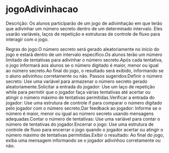 # jogoAdivinhacao
Descrição: Os alunos participarão de um jogo de adivinhação em que terão que adivinhar um número secreto dentro de um determinado intervalo. Eles usarão variáveis, laços de repetição e estruturas de controle de fluxo para interagir com o jogo.

Regras do jogo:O número secreto será gerado aleatoriamente no início do jogo e estará dentro de um intervalo específico.Os alunos terão um número limitado de tentativas para adivinhar o número secreto.Após cada tentativa, o jogo informará aos alunos se o número digitado é maior, menor ou igual ao número secreto.Ao final do jogo, o resultado será exibido, informando se o aluno adivinhou corretamente ou não.
Passos sugeridos:Definir o número secreto: Use uma variável para armazenar o número secreto gerado aleatoriamente.Solicitar a entrada do jogador: Use um laço de repetição while para permitir que o jogador faça várias tentativas até acertar ou atingir o número máximo de tentativas permitidas.Verificar a entrada do jogador: Use uma estrutura de controle if para comparar o número digitado pelo jogador com o número secreto.Dar feedback ao jogador: Informe se o número é maior, menor ou igual ao número secreto usando mensagens adequadas.Contar o número de tentativas: Use uma variável para contar o número de tentativas do jogador.Encerrar o jogo: Use uma estrutura de controle de fluxo para encerrar o jogo quando o jogador acertar ou atingir o número máximo de tentativas permitidas.Exibir o resultado: Ao final do jogo, exiba uma mensagem informando se o jogador adivinhou corretamente ou não.
